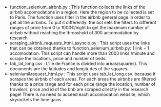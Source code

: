 
- function_selenium_airbnb.py : This function collects the links of the airbnb accomodations in a region. Here the region to be collected is set to Paris. The function uses filter in the airbnb general page in order to get all the airbnbs. To put it differently: the bot sets the filters to different ranges of price from 0 to 1000€/night to get the maximum number of airbnb without reaching the threashold of 300 accomodation by research
- scraping_airbnb_requests_html_asyncio.py : This script uses the links that can be obtained thanks to function_selenium_airbnb.py: 1 link = 1 accomodation. This script can handle more than 2000 links /minute and scrape the locations, price and number of beds.
- tab_lat_long.csv : L'Ile de France is divided into areas(squares). This documents are the latitudes and longitudes of the squares.
- selenium&request_html.py : This script uses tab_lat_long.csv. because it scrapes the airbnb of each areas. For each areas the airbnbs are filtered thanks to a price range and for each price range the location, number of travelers, price and id of the bnb are scraped directly in the research page! There is no need to acceed each accomodation website, which skyrockets the time gains.
